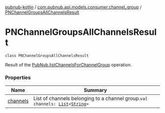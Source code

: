 [pubnub-kotlin](../../index.md) / [com.pubnub.api.models.consumer.channel_group](../index.md) / [PNChannelGroupsAllChannelsResult](./index.md)

# PNChannelGroupsAllChannelsResult

`class PNChannelGroupsAllChannelsResult`

Result of the [PubNub.listChannelsForChannelGroup](../../com.pubnub.api/-pub-nub/list-channels-for-channel-group.md) operation.

### Properties

| Name | Summary |
|---|---|
| [channels](channels.md) | List of channels belonging to a channel group.`val channels: `[`List`](https://kotlinlang.org/api/latest/jvm/stdlib/kotlin.collections/-list/index.html)`<`[`String`](https://kotlinlang.org/api/latest/jvm/stdlib/kotlin/-string/index.html)`>` |
